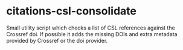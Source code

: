 # citations-csl-consolidate

Small utility script which checks a list of CSL references against the Crossref doi.
If possible it adds the missing DOIs and extra metadata provided by Crossref or the doi provider.
